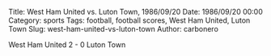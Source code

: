 Title: West Ham United vs. Luton Town, 1986/09/20
Date: 1986/09/20 00:00
Category: sports
Tags: football, football scores, West Ham United, Luton Town
Slug: west-ham-united-vs-luton-town
Author: carbonero


West Ham United 2 - 0 Luton Town
